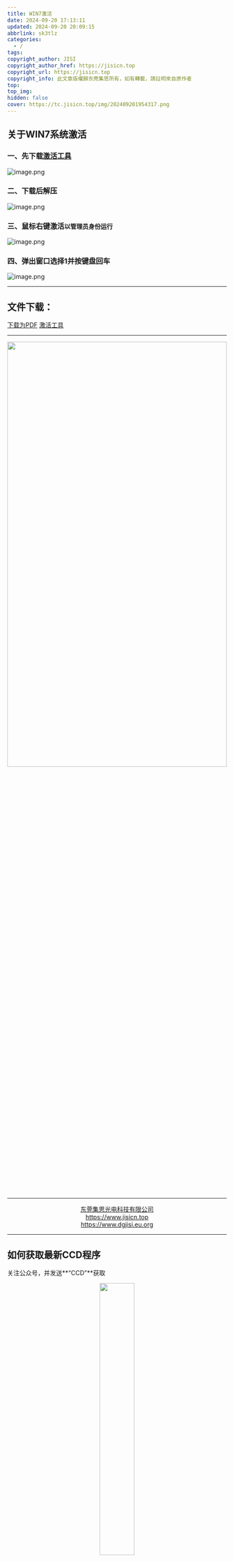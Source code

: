 ```yaml
---
title: WIN7激活
date: 2024-09-20 17:13:11
updated: 2024-09-20 20:09:15
abbrlink: sk3tlz
categories:
  - /
tags: 
copyright_author: JISI
copyright_author_href: https://jisicn.top
copyright_url: https://jisicn.top
copyright_info: 此文章版權歸东莞集思所有，如有轉載，請註明來自原作者
top: 
top_img: 
hidden: false
cover: https://tc.jisicn.top/img/202409201954317.png
---
```


## 关于WIN7系统激活
<div STYLE="page-break-after: always;"></div>

### 一、先下载[激活工具](https://jisi.lanzout.com/iJZUd23nk9ra)

![image.png](https://tc.jisicn.top/img/202407061023574.png)

### 二、下载后解压

![image.png](https://tc.jisicn.top/img/202407061024002.png)
<!-- 分割 --><div STYLE="page-break-after: always;"></div>

### 三、鼠标右键激活`以管理员身份运行`

![image.png](https://tc.jisicn.top/img/202407061025384.png)

### 四、弹出窗口选择1并按键盘回车

![image.png](https://tc.jisicn.top/img/202407061027990.png)

---

## 文件下载：
[下载为PDF]()          [激活工具](https://jisi.lanzout.com/iJZUd23nk9ra)

---

<div align="center"><img src="https://tc.jisicn.top/img/202405031228351.jpeg" width="100%" height="50%"></img></div>

---

<center><a href="https://www.jisicn.top" target="_blank">东莞集思光电科技有限公司</a></center>
<center><a href="https://www.jisicn.top" target="_blank">https://www.jisicn.top</a></center>
<center><a href="Https://www.dgjisi.eu.org" target="_blank">https://www.dgjisi.eu.org</a></center>

----

## 如何获取最新CCD程序
关注公众号，并发送**“CCD”**获取

<div align="center">
    <img src="https://tc.jisicn.top/img/202404251607047.png" width="40%" height="40%"></img>
</div>

------

<div align='center' ><font size='50'>END THANKS</font></div>
<div align='center'><font size='3'><b>联系人：周生  18029199900 「dgjisi@foxmail.com」</b></font></div>